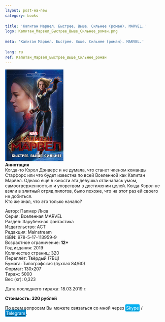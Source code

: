 ```yaml
---
layout: post-ea-new
category: books

title: 'Капитан Марвел. Быстрее. Выше. Сильнее (роман). MARVEL.'
logo: Капитан_Марвел_Быстрее_Выше_Сильнее_роман.png

meta: 'Капитан Марвел. Быстрее. Выше. Сильнее (роман). MARVEL.'

lang: ru
ref: Капитан_Марвел_Быстрее_Выше_Сильнее_роман
---
```


<a data-fancybox="gallery" href="/img/books/Капитан_Марвел_Быстрее_Выше_Сильнее_роман.png"><img src="/img/books/Капитан_Марвел_Быстрее_Выше_Сильнее_роман.png" alt=""></a>  
**Аннотация**  
Когда-то Кэрол Дэнверс и не думала, что станет членом команды Старфорс или что будет известна по всей Вселенной как Капитан Марвел. Однако ещё в юности эта девушка отличалась умом, самоотверженностью и упорством в достижении целей. Когда Кэрол не взяли в элитный отряд пилотов, было похоже, что на этот раз ей своего не добиться.  
Кто же знал, что это только начало?

Автор: Палмер Лиза  
Серия: Вселенная MARVEL  
Раздел: Зарубежная фантастика  
Издательство: АСТ  
Редакция: Mainstream  
ISBN: 978-5-17-113959-9  
Возрастное ограничение: **12+**  
Год издания: 2019  
Количество страниц: 320  
Переплёт: Твёрдый  (7БЦ)  
Бумага: Типографская (пухлая 84/60)  
Формат: 130х207  
Тираж: 5000  
Вес (кг): 0,323

Дата последнего тиража:	18.03.2019 г.

**Стоимость: 320 рублей**

По всем вопросам Вы можете связаться со мной через <a href="skype:chutkoy89?call" target="_blank"><span style="background-color:#00aff0; color:white; padding:3px; border-radius: 3px">Skype</span></a> / <a href="https://t.me/chutkoy" target="_blank"><span style="background-color:#0088cc; color:white; padding:3px; border-radius: 3px">Telegram</span></a>.
